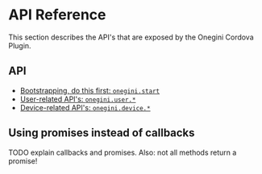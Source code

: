 # API Reference

This section describes the API's that are exposed by the Onegini Cordova Plugin.

## API

  * [Bootstrapping, do this first: `onegini.start`](start.md)
  * [User-related API's: `onegini.user.*`](user/introduction.md)
  * [Device-related API's: `onegini.device.*`](device/introduction.md)

## Using promises instead of callbacks
TODO explain callbacks and promises. Also: not all methods return a promise!
